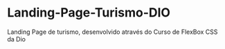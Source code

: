 # Landing-Page-Turismo-DIO
Landing Page de turismo, desenvolvido através do Curso de FlexBox CSS da Dio
